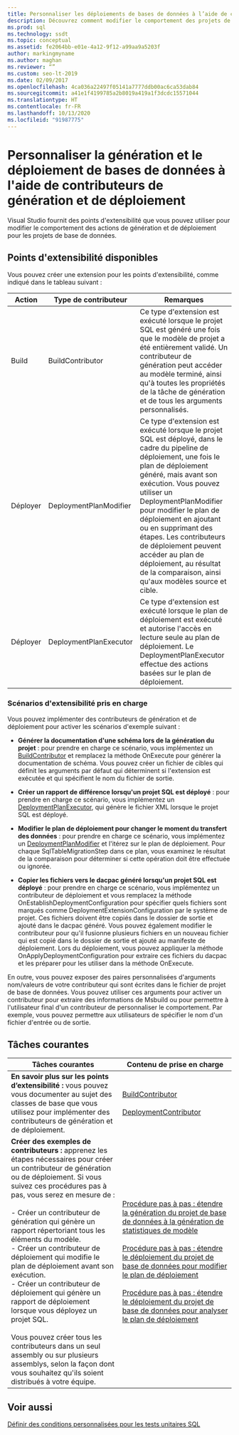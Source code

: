 ```yaml
---
title: Personnaliser les déploiements de bases de données à l’aide de contributeurs de déploiement
description: Découvrez comment modifier le comportement des projets de base de données. Affichez les ressources sur les contributeurs de build et de déploiement et consultez des exemples de scénarios qui les utilisent.
ms.prod: sql
ms.technology: ssdt
ms.topic: conceptual
ms.assetid: fe2064bb-e01e-4a12-9f12-a99aa9a5203f
author: markingmyname
ms.author: maghan
ms.reviewer: “”
ms.custom: seo-lt-2019
ms.date: 02/09/2017
ms.openlocfilehash: 4ca036a22497f05141a7777ddb00ac6ca53dab84
ms.sourcegitcommit: a41e1f4199785a2b8019a419a1f3dcdc15571044
ms.translationtype: HT
ms.contentlocale: fr-FR
ms.lasthandoff: 10/13/2020
ms.locfileid: "91987775"
---
```

# <a name="customize-database-build-and-deployment-by-using-build-and-deployment-contributors"></a>Personnaliser la génération et le déploiement de bases de données à l'aide de contributeurs de génération et de déploiement

Visual Studio fournit des points d'extensibilité que vous pouvez utiliser pour modifier le comportement des actions de génération et de déploiement pour les projets de base de données.  
  
## <a name="available-extensibility-points"></a>Points d'extensibilité disponibles  
Vous pouvez créer une extension pour les points d'extensibilité, comme indiqué dans le tableau suivant :  
  
|**Action**|**Type de contributeur**|**Remarques**|  
|--------------|------------------------|-------------|  
|Build|BuildContributor|Ce type d'extension est exécuté lorsque le projet SQL est généré une fois que le modèle de projet a été entièrement validé. Un contributeur de génération peut accéder au modèle terminé, ainsi qu'à toutes les propriétés de la tâche de génération et de tous les arguments personnalisés.|  
|Déployer|DeploymentPlanModifier|Ce type d'extension est exécuté lorsque le projet SQL est déployé, dans le cadre du pipeline de déploiement, une fois le plan de déploiement généré, mais avant son exécution. Vous pouvez utiliser un DeploymentPlanModifier pour modifier le plan de déploiement en ajoutant ou en supprimant des étapes. Les contributeurs de déploiement peuvent accéder au plan de déploiement, au résultat de la comparaison, ainsi qu'aux modèles source et cible.|  
|Déployer|DeploymentPlanExecutor|Ce type d'extension est exécuté lorsque le plan de déploiement est exécuté et autorise l'accès en lecture seule au plan de déploiement. Le DeploymentPlanExecutor effectue des actions basées sur le plan de déploiement.|  
  
### <a name="supported-extensibility-scenarios"></a>Scénarios d'extensibilité pris en charge  
Vous pouvez implémenter des contributeurs de génération et de déploiement pour activer les scénarios d'exemple suivant :  
  
-   **Générer la documentation d'une schéma lors de la génération du projet** : pour prendre en charge ce scénario, vous implémentez un [BuildContributor](/dotnet/api/microsoft.sqlserver.dac.deployment.buildcontributor) et remplacez la méthode OnExecute pour générer la documentation de schéma. Vous pouvez créer un fichier de cibles qui définit les arguments par défaut qui déterminent si l'extension est exécutée et qui spécifient le nom du fichier de sortie.  
  
-   **Créer un rapport de différence lorsqu'un projet SQL est déployé** : pour prendre en charge ce scénario, vous implémentez un [DeploymentPlanExecutor](/dotnet/api/microsoft.sqlserver.dac.deployment.deploymentplanexecutor), qui génère le fichier XML lorsque le projet SQL est déployé.  
  
-   **Modifier le plan de déploiement pour changer le moment du transfert des données** : pour prendre en charge ce scénario, vous implémentez un [DeploymentPlanModifier](/dotnet/api/microsoft.sqlserver.dac.deployment.deploymentplanmodifier) et l'itérez sur le plan de déploiement. Pour chaque SqlTableMigrationStep dans ce plan, vous examinez le résultat de la comparaison pour déterminer si cette opération doit être effectuée ou ignorée.  
  
-   **Copier les fichiers vers le dacpac généré lorsqu'un projet SQL est déployé** : pour prendre en charge ce scénario, vous implémentez un contributeur de déploiement et vous remplacez la méthode OnEstablishDeploymentConfiguration pour spécifier quels fichiers sont marqués comme DeploymentExtensionConfiguration par le système de projet. Ces fichiers doivent être copiés dans le dossier de sortie et ajouté dans le dacpac généré. Vous pouvez également modifier le contributeur pour qu'il fusionne plusieurs fichiers en un nouveau fichier qui est copié dans le dossier de sortie et ajouté au manifeste de déploiement. Lors du déploiement, vous pouvez appliquer la méthode OnApplyDeploymentConfiguration pour extraire ces fichiers du dacpac et les préparer pour les utiliser dans la méthode OnExecute.  
  
En outre, vous pouvez exposer des paires personnalisées d'arguments nom/valeurs de votre contributeur qui sont écrites dans le fichier de projet de base de données. Vous pouvez utiliser ces arguments pour activer un contributeur pour extraire des informations de Msbuild ou pour permettre à l'utilisateur final d'un contributeur de personnaliser le comportement. Par exemple, vous pouvez permettre aux utilisateurs de spécifier le nom d'un fichier d'entrée ou de sortie.  
  
## <a name="common-tasks"></a>Tâches courantes  
  
|**Tâches courantes**|**Contenu de prise en charge**|  
|--------------------|--------------------------|  
|**En savoir plus sur les points d’extensibilité :** vous pouvez vous documenter au sujet des classes de base que vous utilisez pour implémenter des contributeurs de génération et de déploiement.|[BuildContributor](/dotnet/api/microsoft.sqlserver.dac.deployment.buildcontributor)<br /><br />[DeploymentContributor](/dotnet/api/microsoft.sqlserver.dac.deployment.deploymentcontributor)|  
|**Créer des exemples de contributeurs :** apprenez les étapes nécessaires pour créer un contributeur de génération ou de déploiement. Si vous suivez ces procédures pas à pas, vous serez en mesure de :<br /><br />-   Créer un contributeur de génération qui génère un rapport répertoriant tous les éléments du modèle.<br />-   Créer un contributeur de déploiement qui modifie le plan de déploiement avant son exécution.<br />-   Créer un contributeur de déploiement qui génère un rapport de déploiement lorsque vous déployez un projet SQL.<br /><br />Vous pouvez créer tous les contributeurs dans un seul assembly ou sur plusieurs assemblys, selon la façon dont vous souhaitez qu'ils soient distribués à votre équipe.|[Procédure pas à pas : étendre la génération du projet de base de données à la génération de statistiques de modèle](../ssdt/walkthrough-extend-database-project-build-to-generate-model-statistics.md)<br /><br />[Procédure pas à pas : étendre le déploiement du projet de base de données pour modifier le plan de déploiement](../ssdt/walkthrough-extend-database-project-deployment-to-modify-the-deployment-plan.md)<br /><br />[Procédure pas à pas : étendre le déploiement du projet de base de données pour analyser le plan de déploiement](../ssdt/walkthrough-extend-database-project-deployment-to-analyze-the-deployment-plan.md)|  
  
## <a name="see-also"></a>Voir aussi  
[Définir des conditions personnalisées pour les tests unitaires SQL](/previous-versions/sql/sql-server-data-tools/jj860449(v=vs.103))  
